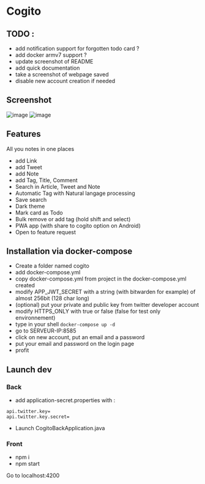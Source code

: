 # Cogito


## TODO :
 - add notification support for forgotten todo card ?
 - add docker armv7 support ? 
 - update screenshot of README
 - add quick documentation
 - take a screenshot of webpage saved
 - disable new account creation if needed

## Screenshot 
![image](https://user-images.githubusercontent.com/5930169/206248167-ff68d6e7-197a-4785-afa8-4b9b8c534f84.png)
![image](https://user-images.githubusercontent.com/5930169/206248222-8d5b7353-bfa5-4e3e-a386-a5bbccd232da.png)

## Features

All you notes in one places

- add Link
- add Tweet
- add Note
- add Tag, Title, Comment
- Search in Article, Tweet and Note
- Automatic Tag with Natural langage processing
- Save search
- Dark theme
- Mark card as Todo
- Bulk remove or add tag (hold shift and select)
- PWA app (with share to cogito option on Android)
- Open to feature request

## Installation via docker-compose

- Create a folder named cogito
- add docker-compose.yml
- copy docker-compose.yml from project in the docker-compose.yml created
- modify APP_JWT_SECRET with a string (with bitwarden for example) of almost 256bit (128 char long)
- (optional) put your private and public key from twitter developer account
- modify HTTPS_ONLY with true or false (false for test only environnement)
- type in your shell `docker-compose up -d`
- go to SERVEUR-IP:8585
- click on new account, put an email and a password
- put your email and password on the login page
- profit

## Launch dev

### Back

- add application-secret.properties with : 

```
api.twitter.key=
api.twitter.key.secret=
```

- Launch CogitoBackApplication.java

### Front

- npm i
- npm start

Go to localhost:4200
